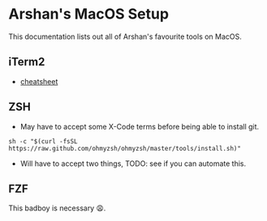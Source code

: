 # Arshan's MacOS Setup
This documentation lists out all of Arshan's favourite tools on MacOS.


## iTerm2
* [cheatsheet](https://gist.github.com/squarism/ae3613daf5c01a98ba3a)


## ZSH

* May have to accept some X-Code terms before being able to install git. 

```
sh -c "$(curl -fsSL https://raw.github.com/ohmyzsh/ohmyzsh/master/tools/install.sh)"
```
* Will have to accept two things, TODO: see if you can automate this. 

## FZF
This badboy is necessary 😩.



